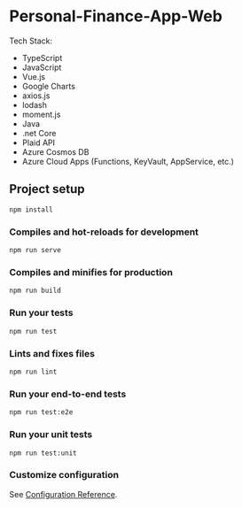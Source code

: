 # Personal-Finance-App-Web

Tech Stack:

- TypeScript
- JavaScript
- Vue.js
- Google Charts
- axios.js
- lodash
- moment.js
- Java
- .net Core
- Plaid API
- Azure Cosmos DB
- Azure Cloud Apps (Functions, KeyVault, AppService, etc.)

## Project setup
```
npm install
```

### Compiles and hot-reloads for development
```
npm run serve
```

### Compiles and minifies for production
```
npm run build
```

### Run your tests
```
npm run test
```

### Lints and fixes files
```
npm run lint
```

### Run your end-to-end tests
```
npm run test:e2e
```

### Run your unit tests
```
npm run test:unit
```

### Customize configuration
See [Configuration Reference](https://cli.vuejs.org/config/). 

  
